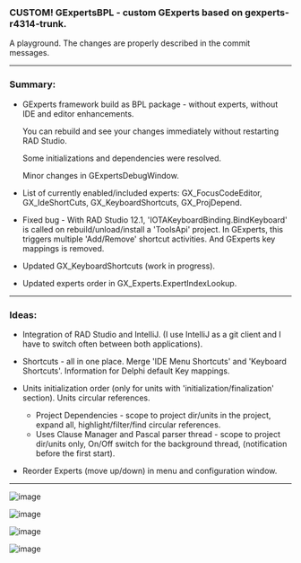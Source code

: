 
### CUSTOM! GExpertsBPL - custom GExperts based on gexperts-r4314-trunk.

A playground. The changes are properly described in the commit messages.

---
### Summary:

- GExperts framework build as BPL package - without experts, without IDE and editor enhancements.

    You can rebuild and see your changes immediately without restarting RAD Studio.

    Some initializations and dependencies were resolved.

    Minor changes in GExpertsDebugWindow.


- List of currently enabled/included experts: GX_FocusCodeEditor, GX_IdeShortCuts, GX_KeyboardShortcuts, GX_ProjDepend.


- Fixed bug - With RAD Studio 12.1, 'IOTAKeyboardBinding.BindKeyboard' is called on rebuild/unload/install a 'ToolsApi' project.
In GExperts, this triggers multiple 'Add/Remove' shortcut activities. And GExperts key mappings is removed.


- Updated GX_KeyboardShortcuts (work in progress).


- Updated experts order in GX_Experts.ExpertIndexLookup.

---

### Ideas:

- Integration of RAD Studio and IntelliJ. (I use IntelliJ as a git client and I have to switch often between both applications).

- Shortcuts - all in one place. Merge 'IDE Menu Shortcuts' and 'Keyboard Shortcuts'. Information for Delphi default Key mappings.

- Units initialization order (only for units with 'initialization/finalization' section). Units circular references.
  - Project Dependencies - scope to project dir/units in the project, expand all, highlight/filter/find circular references.
  - Uses Clause Manager and Pascal parser thread - scope to project dir/units only, On/Off switch for the background thread, (notification before the first start).

- Reorder Experts (move up/down) in menu and configuration window.

---

![image](https://github.com/user-attachments/assets/ba39f3c4-c3df-41cc-838d-4062e89a221e)

![image](https://github.com/user-attachments/assets/36542e21-a9f0-4ee0-9e20-5657c473dae2)

![image](https://github.com/user-attachments/assets/75a96c53-9a70-4f0d-830c-1cc2d09eda38)

![image](https://github.com/user-attachments/assets/c0a48a89-9a78-488a-b7cc-85783127e54c)

